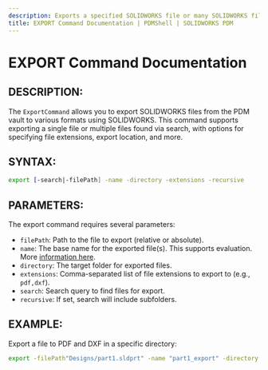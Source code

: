 ```yaml
---
description: Exports a specified SOLIDWORKS file or many SOLIDWORKS files the specified extensions.
title: EXPORT Command Documentation | PDMShell | SOLIDWORKS PDM
---
```

# EXPORT Command Documentation

## DESCRIPTION:

The `ExportCommand` allows you to export SOLIDWORKS files from the PDM vault to various formats using SOLIDWORKS. This command supports exporting a single file or multiple files found via search, with options for specifying file extensions, export location, and more.


## SYNTAX:

```bash
export [-search|-filePath] -name -directory -extensions -recursive 
```
## PARAMETERS:

The export command requires several parameters:

- `filePath`: Path to the file to export (relative or absolute).
- `name`: The base name for the exported file(s). This supports evaluation. More [information here](/src/EVAL.html).
- `directory`: The target folder for exported files.
- `extensions`: Comma-separated list of file extensions to export to (e.g., `pdf,dxf`).
- `search`: Search query to find files for export.
- `recursive`: If set, search will include subfolders.

## EXAMPLE:

Export a file to PDF and DXF in a specific directory:

```bash
export -filePath"Designs/part1.sldprt" -name "part1_export" -directory "Exports" -extensions "pdf,dxf"
